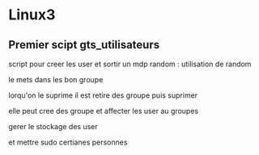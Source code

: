 # Linux3

## Premier scipt gts_utilisateurs

script pour creer les user et sortir un mdp random : utilisation de random

le mets dans les bon groupe 

lorqu'on le suprime il est retire des groupe puis suprimer

elle peut cree des groupe et affecter les user au groupes 

gerer le stockage des user

et mettre sudo certianes personnes
